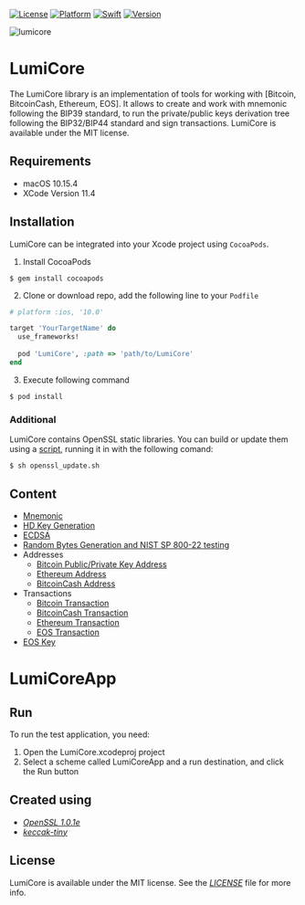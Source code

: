 

[![License](https://img.shields.io/badge/license-MIT-black.svg?style=flat)](https://mit-license.org)
[![Platform](https://img.shields.io/badge/platform-ios-blue.svg?style=flat)](https://developer.apple.com/resources/)
[![Swift](https://img.shields.io/badge/swift-5.0-brightgreen.svg)](https://developer.apple.com/resources/)
[![Version](https://img.shields.io/badge/Version-1.0.1-orange.svg)]()

![lumicore](https://user-images.githubusercontent.com/46525159/78136697-beff3200-742c-11ea-853a-d598444f50f8.png)

# LumiCore

The LumiCore library is an implementation of tools for working with [Bitcoin, BitcoinCash, Ethereum, EOS]. It allows to create and work with mnemonic following the BIP39 standard, to run the private/public keys derivation tree following the BIP32/BIP44 standard and sign transactions. LumiCore is available under the MIT license.

## Requirements

* macOS 10.15.4
* XCode Version 11.4

## Installation

LumiCore can be integrated into your Xcode project using `CocoaPods`. 

1. Install CocoaPods

```
$ gem install cocoapods
```
2. Clone or download repo, add the following line to your `Podfile`

```ruby
# platform :ios, '10.0'

target 'YourTargetName' do
  use_frameworks!
  
  pod 'LumiCore', :path => 'path/to/LumiCore' 
end
```
3. Execute following command

```
$ pod install
```

### Additional

LumiCore contains OpenSSL static libraries. You can build or update them using a [script](LumiCore/Scripts/openssl_update.sh "script"), running it in with the following comand: 

```
$ sh openssl_update.sh
```

## Content
* [Mnemonic](/LumiCore/Mnemonic/README.md)
* [HD Key Generation](LumiCore/Crypto/KeyGeneration/README.md)
* [ECDSA](LumiCore/Signatures/README.md)
* [Random Bytes Generation and NIST SP 800-22 testing](LumiCore/Random/README.md)
* Addresses
    * [Bitcoin Public/Private Key Address](LumiCore/Addresses/BitcoinAddress/README.md)
    * [Ethereum Address](LumiCore/Addresses/EthereumAddress/README.md)
    * [BitcoinCash Address](LumiCore/Addresses/BitcoinCashAddress/README.md)
* Transactions
    * [Bitcoin Transaction](LumiCore/Transactions/Bitcoin+BitcoinCash/README.md)
    * [BitcoinCash Transaction](LumiCore/Transactions/Bitcoin+BitcoinCash/README.md)
    * [Ethereum Transaction](LumiCore/Transactions/Ethereum/README.md)
    * [EOS Transaction](LumiCore/Transactions/Eos/README.md)
* [EOS Key](LumiCore/Crypto/Eos/README.md)


# LumiCoreApp

## Run

To run the test application, you need:
1. Open the LumiCore.xcodeproj project
2. Select a scheme called LumiCoreApp and a run destination, and click the Run button

## Created using
* [_OpenSSL 1.0.1e_](https://github.com/openssl/openssl)
* [_keccak-tiny_](https://github.com/coruus/keccak-tiny)

## License

LumiCore is available under the MIT license. See the [_LICENSE_](LICENSE) file for more info.


